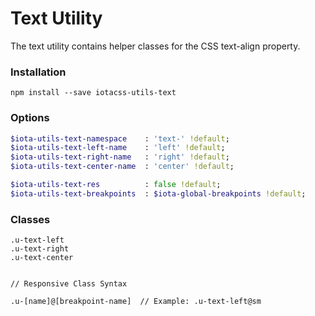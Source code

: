 # Text Utility #

The text utility contains helper classes for the CSS text-align property.


### Installation ###

```
npm install --save iotacss-utils-text
```


### Options ###

```sass
$iota-utils-text-namespace    : 'text-' !default;
$iota-utils-text-left-name    : 'left' !default;
$iota-utils-text-right-name   : 'right' !default;
$iota-utils-text-center-name  : 'center' !default;

$iota-utils-text-res          : false !default;
$iota-utils-text-breakpoints  : $iota-global-breakpoints !default;
```


### Classes ###

```
.u-text-left
.u-text-right
.u-text-center


// Responsive Class Syntax

.u-[name]@[breakpoint-name]  // Example: .u-text-left@sm
```
